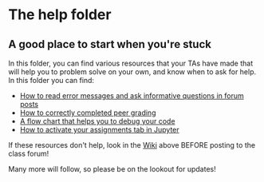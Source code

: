 # The help folder
## A good place to start when you're stuck

In this folder, you can find various resources that your TAs have made that will help you
to problem solve on your own, and know when to ask for help.  In this folder you can find:
- [How to read error messages and ask informative questions in forum posts](read_error_mes.md)
- [How to correctly completed peer grading](peer_grading_instruct.md)
- [A flow chart that helps you to debug your code](Debugging_flow_chart.pdf)
- [How to activate your assignments tab in Jupyter](act_assign_tab.md)

If these resources don't help, look in the [Wiki](https://github.com/UI-DataScience/info490-fa16/wiki) above BEFORE posting to the class forum!

Many more will follow, so please be on the lookout for updates!
